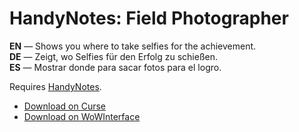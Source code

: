 HandyNotes: Field Photographer
=================================

**EN** — Shows you where to take selfies for the achievement.  
**DE** — Zeigt, wo Selfies für den Erfolg zu schießen.  
**ES** — Mostrar donde para sacar fotos para el logro.

Requires [HandyNotes](https://mods.curse.com/addons/wow/handynotes/).

* [Download on Curse](https://mods.curse.com/addons/wow/handynotes-field-photographer)
* [Download on WoWInterface](https://www.wowinterface.com/downloads/info23667-HandyNotesFieldPhotographer.html)
